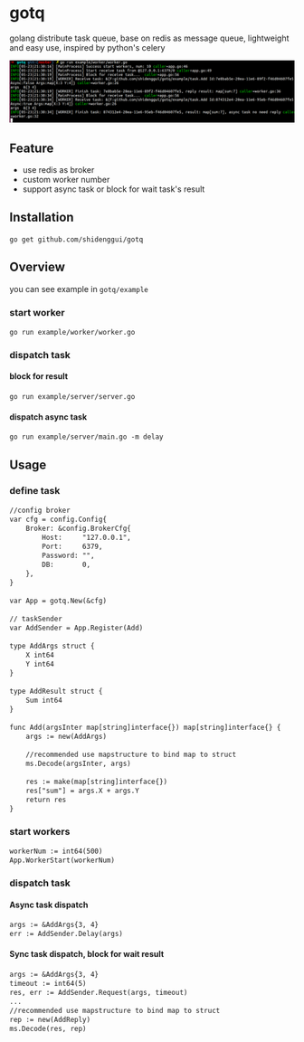 # gotq

golang distribute task queue, base on redis as message queue, lightweight and easy use, inspired by python's celery

![](https://raw.githubusercontent.com/shidenggui/assets/master/gotq/example_worker.png)

## Feature

* use redis as broker
* custom worker number
* support async task or block for wait task's result

## Installation

```golang
go get github.com/shidenggui/gotq
```

## Overview

you can see example in `gotq/example`

### start worker

```golang
go run example/worker/worker.go
```

### dispatch task

#### block for result
```golang
go run example/server/server.go
```

#### dispatch async task

```golang
go run example/server/main.go -m delay
```

## Usage

### define task

```golang
//config broker
var cfg = config.Config{
	Broker: &config.BrokerCfg{
		Host:     "127.0.0.1",
		Port:     6379,
		Password: "",
		DB:       0,
	},
}

var App = gotq.New(&cfg)

// taskSender
var AddSender = App.Register(Add)

type AddArgs struct {
	X int64
	Y int64
}

type AddResult struct {
	Sum int64
}

func Add(argsInter map[string]interface{}) map[string]interface{} {
	args := new(AddArgs)

	//recommended use mapstructure to bind map to struct
	ms.Decode(argsInter, args)

	res := make(map[string]interface{})
	res["sum"] = args.X + args.Y
	return res
}

```

### start workers

```
workerNum := int64(500)
App.WorkerStart(workerNum)
```

### dispatch task

#### Async task dispatch

```golang
args := &AddArgs{3, 4}
err := AddSender.Delay(args)
```

#### Sync task dispatch, block for wait result

```golang
args := &AddArgs{3, 4}
timeout := int64(5)
res, err := AddSender.Request(args, timeout)
...
//recommended use mapstructure to bind map to struct
rep := new(AddReply)
ms.Decode(res, rep)
```
